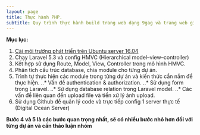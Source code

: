 ```yaml
---
layout: page
title: Thực hành PHP.
subtitle: Quy trình thực hành build trang web dạng 9gag và trang web giới thiệu đặc sản.
---
```


**Mục lục:**

1. [Cài môi trường phát triển trên Ubuntu server 16.04](/teaching-php-server-config)
2. Chạy Laravel 5.3 và config HMVC (Hierarchical model–view–controller)
3. Kết hợp sử dụng Route, Model, View, Controller trong mô hình HMVC.
4. Phân tích cấu trúc database, chia module cho từng dự án.
5. Trình tự thực hiện các module trong từng dự án và kiến thức cần nắm để thực hiện.
..* Vấn đề authentication & authorization.
..* Sử dụng form trong Laravel.
..* Sử dụng database relation trong Laravel model.
..* Các vấn đề liên quan đến upload file và tiền xử lý ảnh upload.
6. Sử dụng Github để quản lý code và trực tiếp config 1 server thực tế (Digital Ocean Server)

**Bước 4 và 5 là các bước quan trọng nhất, sẽ có nhiều bước nhỏ hơn đối với từng dự án và cần thảo luận nhóm**